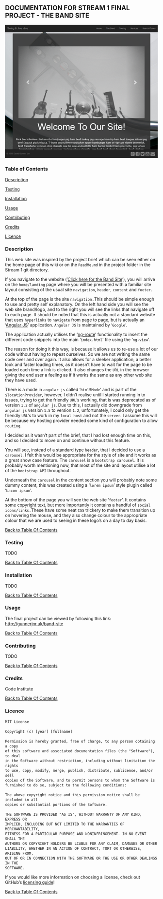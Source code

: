 DOCUMENTATION FOR STREAM 1 FINAL PROJECT - THE BAND SITE
----------------------------

![](img/band-site.png)

### Table of Contents

[Description](#description)

[Testing](#testing)

[Installation](#installation)

[Usage](#usage)

[Contributing](#contributing)

[Credits](#credits)

[Licence](#license)

### Description
This web site was inspired by the project brief which can be seen either on the
home page of this wiki or on the `ReadMe.md` in the project folder in the Stream
1 git directory.

If you navigate to the website (’[Click here for the Band
Site](http://gunnerjnr.uk/band-site/)’), you will arrive on the `home/landing`
page where you will be presented with a familiar site layout consisting of the
usual site `navigation`, `header`, `content` and `footer`.

At the top of the page is the site `navigation.`This should be simple enough to
use and pretty self explanatory. On the left hand side you will see the web site
brand/logo, and to the right you will see the links that navigate off to each
page. It should be noted that this is actually not a standard website that uses
`hyperlinks` to `navigate` from page to page, but is actually an ‘[Angular
JS](https://angularjs.org/)’ application. `Angular JS` is maintained by
‘`Google`’.

The application actually utilises the
‘[ng-route](https://docs.angularjs.org/api/ngRoute)’ functionality to insert the
different code snippets into the main ‘`index.html`’ file using the ‘`ng-view`’.

The reason for doing it this way, is because it allows us to re-use a lot of our
code without having to repeat ourselves. So we are not writing the same code
over and over again. It also allows for a sleeker application, a better look and
faster loading times, as it doesn’t have to wait for the page to be loaded each
time a link is clicked. It also changes the `URL` in the browser giving the end
user a feeling as if it works the same as any other web site they have used.

There is a mode in `angular js` called ‘`html5Mode`’ and is part of the
`$locationProvider`, however, I didn’t realise until I started running in to
issues, trying to get the friendly `URL`’s working, that is was deprecated as of
version `1.2` of `angular js`. Due to this, I actually did downgrade from
`angular js` version `1.5` to version `1.2`, unfortunately, I could only get the
friendly `URL`’s to work in my `local host` and not the `server`. I assume this
will be because my hosting provider needed some kind of configuration to allow
`routing`.

I decided as it wasn’t part of the brief, that I had lost enough time on this,
and so I decided to move on and continue without this feature.

You will see, instead of a standard type `header`, that I decided to use a
`carousel`. I felt this would be appropriate for the style of site and it works
as a great show case feature. The `carousel` is a `bootstrap carousel`. It is
probably worth mentioning now, that most of the site and layout utilise a lot of
the `bootstrap API` throughout.

Underneath the `carousel` in the content section you will probably note some
dummy content, this was created using a ‘`lorem ipsum`’ style plugin called
‘`bacon ipsum`’.

At the bottom of the page you will see the web site ‘`footer`’. It contains some
copyright text, but more importantly it contains a handful of `social
icons/links.`These have some neat `CSS` trickery to make them transition up on
hovering the mouse, and they also change colour to the appropriate colour that
we are used to seeing in these logo’s on a day to day basis.

[Back to Table Of Contents](#table-of-contents)

### Testing

TODO

[Back to Table Of Contents](#table-of-contents)

### Installation

TODO

[Back to Table Of Contents](#table-of-contents)

### Usage

The final project can be viewed by following this link:
<http://gunnerjnr.uk/band-site>

[Back to Table Of Contents](#table-of-contents)

### Contributing

TODO

[Back to Table Of Contents](#table-of-contents)

### Credits

Code Institute

[Back to Table Of Contents](#table-of-contents)

### Licence

~~~~~~~~~~~~~~~~~~~~~~~~~~~~~~~~~~~~~~~~~~~~~~~~~~~~~~~~~~~~~~~~~~~~~~~~~~~~~~~~
MIT License

Copyright (c) [year] [fullname]

Permission is hereby granted, free of charge, to any person obtaining a copy
of this software and associated documentation files (the "Software"), to deal
in the Software without restriction, including without limitation the rights
to use, copy, modify, merge, publish, distribute, sublicense, and/or sell
copies of the Software, and to permit persons to whom the Software is
furnished to do so, subject to the following conditions:

The above copyright notice and this permission notice shall be included in all
copies or substantial portions of the Software.

THE SOFTWARE IS PROVIDED "AS IS", WITHOUT WARRANTY OF ANY KIND, EXPRESS OR
IMPLIED, INCLUDING BUT NOT LIMITED TO THE WARRANTIES OF MERCHANTABILITY,
FITNESS FOR A PARTICULAR PURPOSE AND NONINFRINGEMENT. IN NO EVENT SHALL THE
AUTHORS OR COPYRIGHT HOLDERS BE LIABLE FOR ANY CLAIM, DAMAGES OR OTHER
LIABILITY, WHETHER IN AN ACTION OF CONTRACT, TORT OR OTHERWISE, ARISING FROM,
OUT OF OR IN CONNECTION WITH THE SOFTWARE OR THE USE OR OTHER DEALINGS IN THE
SOFTWARE.
~~~~~~~~~~~~~~~~~~~~~~~~~~~~~~~~~~~~~~~~~~~~~~~~~~~~~~~~~~~~~~~~~~~~~~~~~~~~~~~~

If you would like more information on choosing a license, check out
GitHub’s [licensing guide](http://choosealicense.com/)!

[Back to Table Of Contents](#table-of-contents)